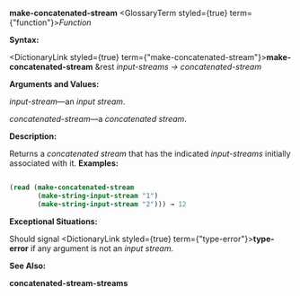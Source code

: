 **make-concatenated-stream** <GlossaryTerm styled={true} term={"function"}><i>Function</i></GlossaryTerm> 



**Syntax:** 



<DictionaryLink styled={true} term={"make-concatenated-stream"}><b>make-concatenated-stream</b></DictionaryLink> &amp;rest *input-streams → concatenated-stream* 



**Arguments and Values:** 



*input-stream*—an *input stream*. 



*concatenated-stream*—a *concatenated stream*. 



**Description:** 



Returns a *concatenated stream* that has the indicated *input-streams* initially associated with it. **Examples:**
```lisp

(read (make-concatenated-stream 
       (make-string-input-stream "1") 
       (make-string-input-stream "2"))) → 12 

```
**Exceptional Situations:** 



Should signal <DictionaryLink styled={true} term={"type-error"}><b>type-error</b></DictionaryLink> if any argument is not an *input stream*. 



**See Also:** 



**concatenated-stream-streams** 







 



 



